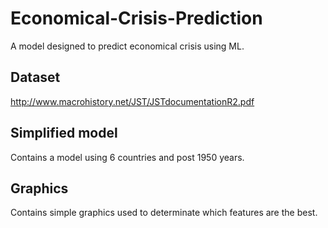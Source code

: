 # Economical-Crisis-Prediction
A model designed to predict economical crisis using ML.

## Dataset
http://www.macrohistory.net/JST/JSTdocumentationR2.pdf

## Simplified model 
Contains a model using 6 countries and post 1950 years.

## Graphics
Contains simple graphics used to determinate which features are the best.
